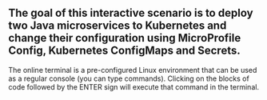 ## The goal of this interactive scenario is to deploy two Java microservices to Kubernetes and change their configuration using MicroProfile Config, Kubernetes ConfigMaps and Secrets.

The online terminal is a pre-configured Linux environment that can be used as a regular console (you can type commands). Clicking on the blocks of code followed by the ENTER sign will execute that command in the terminal.
